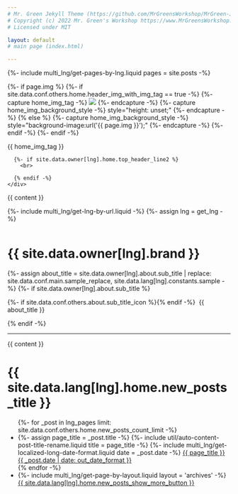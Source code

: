 ```yaml
---
# Mr. Green Jekyll Theme (https://github.com/MrGreensWorkshop/MrGreen-JekyllTheme)
# Copyright (c) 2022 Mr. Green's Workshop https://www.MrGreensWorkshop.com
# Licensed under MIT

layout: default
# main page (index.html)

---
```

{%- include multi_lng/get-pages-by-lng.liquid pages = site.posts -%}

{%- if page.img %}
  {%- if site.data.conf.others.home.header_img_with_img_tag == true -%}
    {%- capture home_img_tag -%} <img src="{{ page.img }}" /> {%- endcapture -%}
    {%- capture home_img_background_style -%} style="height: unset;" {%- endcapture -%}
  {% else %}
    {%- capture home_img_background_style -%} style="background-image:url('{{ page.img }}');" {%- endcapture -%}
  {%- endif -%}
{%- endif -%}

<div class="multipurpose-container home-heading-container">
  <div class="home-heading" {{ home_img_background_style }}>
    {{ home_img_tag }}
    <div class="home-heading-message">
      
      {%- if site.data.owner[lng].home.top_header_line2 %}
        <br>

      {% endif -%}
    </div>
  </div>
  <div class="home-intro-text markdown-style">
    {{ content }}
  </div>
</div>

{%- include multi_lng/get-lng-by-url.liquid -%}
{%- assign lng = get_lng -%}
<div class="multipurpose-container about-container">
  <div class="row about-main">
    <div class="col-md-3 about-img">
      <img src="{{ page.img }}" alt="">
    </div>
    <div class="col-md-9 about-header">
      <h1 translate="no">{{ site.data.owner[lng].brand }}</h1>
      <div class="meta-container">
        {%- assign about_title = site.data.owner[lng].about.sub_title | replace: site.data.conf.main.sample_replace, site.data.lang[lng].constants.sample -%}
        {%- if site.data.owner[lng].about.sub_title %}
          <p class="sub-title">
            {%- if site.data.conf.others.about.sub_title_icon %}<i class="{{ 'fa-fw ' }}{{ site.data.conf.others.about.sub_title_icon }}" aria-hidden="true"></i>{% endif -%}
            &nbsp;{{ about_title }}
          </p>
        {% endif -%}
      </div>
    </div>
  </div>
  <div class="row about-divider">
    <hr>
  </div>
  <div class="row">
    <div class="col-md-12">
      <div class="about-msg markdown-style">
        {{ content }}
      </div>
    </div>
  </div>
</div>


<div class="multipurpose-container new-posts-container">
  <h1>{{ site.data.lang[lng].home.new_posts_title }}</h1>
  <ul class="new-posts">
  {%- for _post in lng_pages limit: site.data.conf.others.home.new_posts_count_limit -%}
    <li>
      {%- assign page_title = _post.title -%}
      {%- include util/auto-content-post-title-rename.liquid title = page_title -%}
      {%- include multi_lng/get-localized-long-date-format.liquid date = _post.date -%}
      <a href="{{ site.baseurl }}{{ _post.url }}">{{ page_title }}
        <span>{{ _post.date | date: out_date_format }}</span>
      </a>
    </li>
  {% endfor -%}
    <li>
      {%- include multi_lng/get-page-by-layout.liquid layout = 'archives' -%}
      <a href="{{ site.baseurl }}{{ layout_page_obj.url }}">{{ site.data.lang[lng].home.new_posts_show_more_button }}</a>
    </li>
  </ul>
</div>






